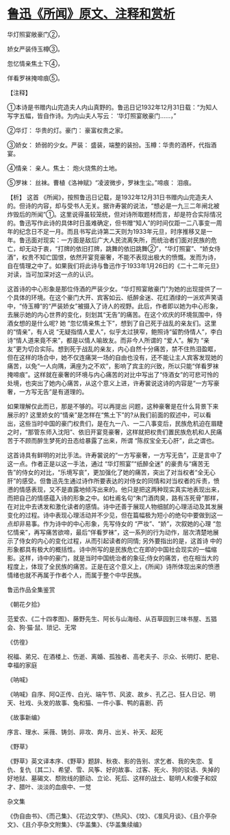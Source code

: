 # [鲁迅《所闻》原文、注释和赏析](https://www.vrrw.net/wx/9325.html)

华灯照宴敞豪门②，

娇女严装侍玉樽③。

忽忆情亲焦土下④，

佯看罗袜掩啼痕⑤。

【注释】

①本诗是书赠内山完造夫人内山真野的。鲁迅日记1932年12月31日载：“为知人写字五幅，皆自作诗。为内山夫人写云： ‘华灯照宴敞豪门……，”

②华灯： 华贵的灯。豪门： 豪富权贵之家。

③娇女： 娇弱的少女。严装： 盛装，端整的装扮。玉樽：华贵的酒杯，代指酒宴。

④情亲： 亲人。焦土： 炮火烧焦的土地。

⑤罗袜： 丝袜。曹植《洛神赋》“凌波微步，罗袜生尘。”啼痕： 泪痕。



【析】 这首 《所闻》，按照鲁迅日记载，是1932年12月31日书赠内山完造夫人的。但诗的内容，却与受书人无关。据许寿裳的说法，“想必是一九三二年闸北被炸毁后的所闻”①。这里说得虽较笼统，但对诗所取题材而言，却是符合实际情况的。鲁迅写作此诗的具体时日虽难确定，但书赠“知人”的时间仅距一二八事变一周年的纪念日不足一月。而且书写此诗第二天则为1933年元旦，时序推移又是一年。鲁迅面对现实：一方面是敌后广大人民流离失所，而统治者们面对民族的危亡，却无动于衷，“打牌的依旧打牌，跳舞的依旧跳舞②”，“华灯照宴”、“娇女侍酒”，权贵不知亡国恨，依然开宴竞豪奢，不能不表现出极大的愤慨。发而为诗，自在情理之中了。如果我们将此诗与鲁迅作于1933年1月26日的《二十二年元旦》对读，当可加深对这一点的认识。

这首诗的中心形象是那位侍酒的严装少女。“华灯照宴敞豪门”为她的出现提供了一个具体的环境。在这个豪门大开、宾客如云、纸醉金迷、花红酒绿的一派欢声笑语中，“侍玉樽”的“严装娇女”被摄入了诗人的视野。此后，作者即以她为中心形象，去展示她的内心世界的变化，刻划其“无告”的痛苦。在这个欢庆的环境氛围中，侍酒女想的是什么呢? 她 “忽忆情亲焦土下”，想到了自己死于战乱的亲友们。这里的“情亲”，有人说 “无疑指情人爱人”，似乎太过狭窄，鲍照诗“留酌侍情人”，李白诗“情人道来竟不来”，都是以情人喻故友。而非今人所谓的 “爱人”。解为 “亲友”更为切合实际。想到死于战乱的亲友，内心自然十分痛苦，禁不住热泪盈眶，但在这样的场合中，她不仅连痛哭一场的自由也没有，还不能让主人宾客发现她的痛苦，以免“一人向隅，满座为之不欢”，影响了宾主的兴致，所以只能“佯看罗袜掩啼痕”。这样就在豪奢的环境与内心痛苦的对比中写出了“侍酒女”的可悲可怜的处境，也突出了她内心痛苦，从这个意义上进，许寿裳说这诗的内容是“一方写豪奢，一方写无告”是有道理的。

如果理解仅此而已，那是不够的。可以再提出 问题，这种豪奢是在什么背景下来展示的? 这里娇女的“情亲”是怎样在“焦土下”的?从我们前面的叙述中，可以看出，这些当时中国的豪门权贵们，是在九一八、一二八事变后，民族危机迫在眉睫之时，“那管东师入沈阳”、依旧开宴竞豪奢，这样就把权贵们置民族危机和人民痛苦于不顾而醉生梦死的丑态给暴露了出来，所谓 “陈叔宝全无心肝”，此之谓也。

这首诗具有鲜明的对比手法。许寿裳说的“一方写豪奢，一方写无告”，正是言中了这一点。作者正是以这一手法，通过 “华灯照宴”“纸醉全迷” 的豪贵与“痛苦无告”的侍女的对比，“乐境写哀”，更加强化了她的痛苦，突出了对当权者“全无心肝”的感受。但鲁迅先生通过诗作所要表达的对侍女的同情和对当权者的斥责，愤懑的情感表现，又不是直露地倾泻出来的。他只是把这两种现实真实地表现出来，而把自己的情感蕴入诗的形象之中。如杜甫名句“朱门酒肉臭，路有冻死骨”那样，在对比中去诱发和激化读者的感情。诗中还善于展现人物细腻的心理活动及其发展变化的过程。诗中表现心理活动并不少见，但在篇幅极为短小的绝句中要做到这一点却非易事。作为诗中的中心形象，先写侍女的 “严妆”、“娇”，次叙她的心理 “忽忆情亲”，再写痛苦欲啼，最后“佯看罗袜”，这一系列的行为动作，层次清楚地展示了侍女的内心的变化过程，从而引起读者的同情; 另外要指出的是，这首诗 中的形象都具有极大的概括性。诗中所写的是民族危亡在即的中国社会现实的一幅缩影。这样，诗中的豪门，就是当时中国统治者的象征;侍女的痛苦，也在相当大的程度上，体现了全民族的痛苦。正是在这个意义上，《所闻》诗所体现出来的愤懑情绪也就不再属于作者个人，而属于整个中华民族。

鲁迅作品全集鉴赏

《朝花夕拾》

范爱农、《二十四孝图》、藤野先生、阿长与山海经、从百草园到三味书屋、五猖会、狗·猫·鼠、琐记、无常

《仿徨》

祝福、弟兄、在酒楼上、伤逝、离婚、孤独者、高老夫子、示众、长明灯、肥皂、幸福的家庭

《呐喊》

《呐喊》自序、阿Q正传、白光、端午节、风波、故乡、孔乙己、狂人日记、明天、社戏、头发的故事、兔和猫、一件小事、鸭的喜剧、药

《故事新编》

序言、理水、采薇、铸剑、非攻、奔月、出关、补天、起死

《野草》

《野草》英文译本序、《野草》题辞、秋夜、影的告别、求乞者、我的失恋、复仇、复仇〔其二〕、希望、雪、风筝、好的故事、过客、死火、狗的驳诘、失掉的好地狱、墓碣文、颓败线的颤动、立论、死后、这样的战士、聪明人和傻子和奴才、腊叶、淡淡的血痕中、一觉

杂文集

《伪自由书》、《而己集》、《花边文学》、《热风》、《坟》、《准风月谈》、《且介亭杂文》、《且介亭杂文附集》、《华盖集》、《华盖集续编》

